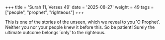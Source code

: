 +++
title = 'Surah 11, Verses 49'
date = '2025-08-27'
weight = 49
tags = ["people", "prophet", "righteous"]
+++

This is one of the stories of the unseen, which we reveal to you ˹O Prophet˺. Neither you nor your people knew it before this. So be patient! Surely the ultimate outcome belongs ˹only˺ to the righteous.